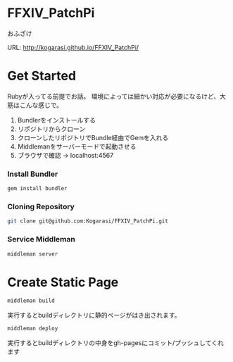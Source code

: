 # FFXIV_PatchPi
おふざけ

URL: http://kogarasi.github.io/FFXIV_PatchPi/

# Get Started

Rubyが入ってる前提でお話。
環境によっては細かい対応が必要になるけど、大筋はこんな感じで。

1. Bundlerをインストールする
2. リポジトリからクローン
3. クローンしたリポジトリでBundle経由でGemを入れる
4. Middlemanをサーバーモードで起動させる
5. ブラウザで確認 -> localhost:4567

### Install Bundler

```bash
gem install bundler
```

### Cloning Repository

```bash
git clone git@github.com:Kogarasi/FFXIV_PatchPi.git
```

### Service Middleman

```bash
middleman server
```
 

# Create Static Page

```bash
middleman build
```

実行するとbuildディレクトリに静的ページがはき出されます。

```bash
middleman deploy
```

実行するとbuildディレクトリの中身をgh-pagesにコミット/プッシュしてくれます
